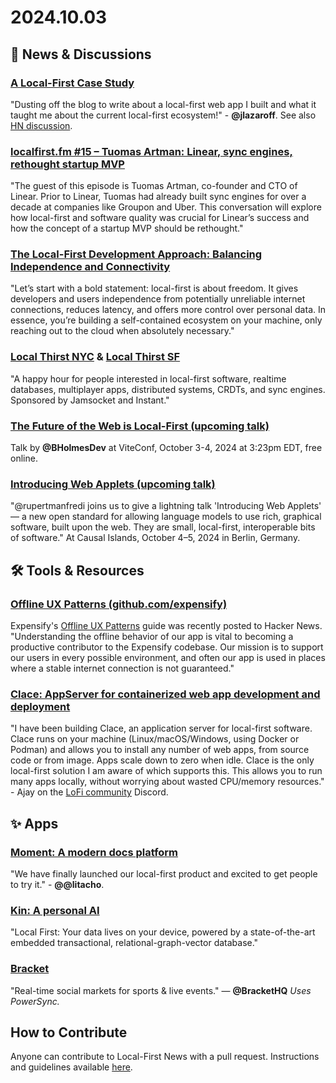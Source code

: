 # 2024.10.03

## 📰 News & Discussions 

### [A Local-First Case Study](https://jakelazaroff.com/words/a-local-first-case-study/)
"Dusting off the blog to write about a local-first web app I built and what it taught me about the current local-first ecosystem!" - **@jlazaroff**. See also [HN discussion](https://news.ycombinator.com/item?id=41712593).

### [localfirst.fm #15 – Tuomas Artman: Linear, sync engines, rethought startup MVP](https://www.localfirst.fm/15)
"The guest of this episode is Tuomas Artman, co-founder and CTO of Linear. Prior to Linear, Tuomas had already built sync engines for over a decade at companies like Groupon and Uber. This conversation will explore how local-first and software quality was crucial for Linear’s success and how the concept of a startup MVP should be rethought."

### [The Local-First Development Approach: Balancing Independence and Connectivity](https://publish.obsidian.md/andgate/posts/Local-First)
"Let’s start with a bold statement: local-first is about freedom. It gives developers and users independence from potentially unreliable internet connections, reduces latency, and offers more control over personal data. In essence, you’re building a self-contained ecosystem on your machine, only reaching out to the cloud when absolutely necessary."

### [Local Thirst NYC](https://lu.ma/localthirst-nyc) & [Local Thirst SF](https://lu.ma/localthirst-sf)
"A happy hour for people interested in local-first software, realtime databases, multiplayer apps, distributed systems, CRDTs, and sync engines. Sponsored by Jamsocket and Instant."

### [The Future of the Web is Local-First (upcoming talk)](https://viteconf.org/24/schedule)
Talk by **@BHolmesDev** at ViteConf, October 3-4, 2024 at 3:23pm EDT, free online.

### [Introducing Web Applets (upcoming talk)](https://berlin.causalislands.com/)
"@rupertmanfredi joins us to give a lightning talk 'Introducing Web Applets' — a new open standard for allowing language models to use rich, graphical software, built upon the web. They are small, local-first, interoperable bits of software." At Causal Islands, October 4–5, 2024 in Berlin, Germany. 


## 🛠️ Tools & Resources

### [Offline UX Patterns (github.com/expensify)](https://news.ycombinator.com/item?id=41679149)
Expensify's [Offline UX Patterns](https://github.com/Expensify/App/blob/main/contributingGuides/OFFLINE_UX.md) guide was recently posted to Hacker News. "Understanding the offline behavior of our app is vital to becoming a productive contributor to the Expensify codebase. Our mission is to support our users in every possible environment, and often our app is used in places where a stable internet connection is not guaranteed."

### [Clace: AppServer for containerized web app development and deployment](https://github.com/claceio/clace)
"I have been building Clace, an application server for local-first software. Clace runs on your machine (Linux/macOS/Windows, using Docker or Podman) and allows you to install any number of web apps, from source code or from image. Apps scale down to zero when idle. Clace is the only local-first solution I am aware of  which supports this. This allows you to run many apps locally, without worrying about wasted CPU/memory resources." - Ajay on the [LoFi community](https://localfirstweb.dev/) Discord.


## ✨ Apps

### [Moment: A modern docs platform](https://www.moment.dev/)
"We have finally launched our local-first product and excited to get people to try it." - **@@litacho**. 

### [Kin: A personal AI](https://mykin.ai/)
"Local First: Your data lives on your device, powered by a state-of-the-art embedded transactional, relational-graph-vector database."

### [Bracket](https://bracket.game/)
"Real-time social markets for sports & live events." — **@BracketHQ** 
_Uses PowerSync._


## How to Contribute
Anyone can contribute to Local-First News with a pull request. Instructions and guidelines available [here](https://github.com/localfirstnews/localfirstnews).
